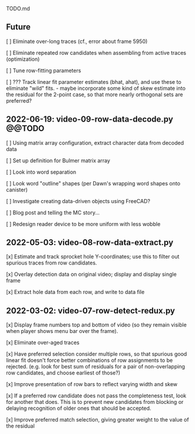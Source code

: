 TODO.md

## Future

[ ] Eliminate over-long traces (cf., error about frame 5950)

[ ] Eliminate repeated row candidates when assembling from active traces (optimization)

[ ] Tune row-fitting parameters

[ ] ??? Track linear fit parameter estimates (bhat, ahat), and use these to eliminate "wild" fits.
    - maybe incorporate some kind of skew estimate into the residual for the 2-point case, 
      so that more nearly orthogonal sets are preferred?


## 2022-06-19: video-09-row-data-decode.py  @@TODO

[ ] Using matrix array configuration, extract character data from decoded data

[ ] Set up definition for Bulmer matrix array

[ ] Look into word separation

[ ] Look word "outline" shapes (per Dawn's wrapping word shapes onto canister)

[ ] Investigate creating data-driven objects using FreeCAD?

[ ] Blog post and telling the MC story...

[ ] Redesign reader device to be more uniform with less wobble


## 2022-05-03: video-08-row-data-extract.py

[x] Estimate and track sprocket hole Y-coordinates; use this to filter out spurious traces from row candidates.

[x] Overlay detection data on original video; display and display single frame

[x] Extract hole data from each row, and write to data file


## 2022-03-02: video-07-row-detect-redux.py

[x] Display frame numbers top and bottom of video (so they remain visible when player shows menu bar over the frame).

[x] Eliminate over-aged traces

[x] Have preferred selection consider multiple rows, so that spurious good linear fit doesn't force better combinations of row assignments to be rejected.  (e.g. look for best sum of residuals for a pair of non-overlapping row candidates, and choose earliest of those?) 

[x] Improve presentation of row bars to reflect varying width and skew

[x] If a preferred row candidate does not pass the completeness test, look for another that does.  This is to prevent new candidates from blocking or delaying recognition of older ones that should be accepted.

[x] Improve preferred match selection, giving greater weight to the value of the residual


